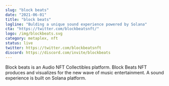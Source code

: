 ```yaml
---
slug: "block beats"
date: "2021-06-01"
title: "block beats"
logline: "Bulding a unique sound experience powered by Solana"
cta: "https://twitter.com/blockbeatsnft/"
logo: /img/blockbeats.svg
category: metaplex, nft
status: live
twitter: https://twitter.com/blockbeatsnft
discord: https://discord.com/invite/blockbeats
---
```


Block beats is an Audio NFT Collectibles platform. Block Beats NFT produces and visualizes for the new wave of music entertainment. A sound experience is built on Solana platform.

